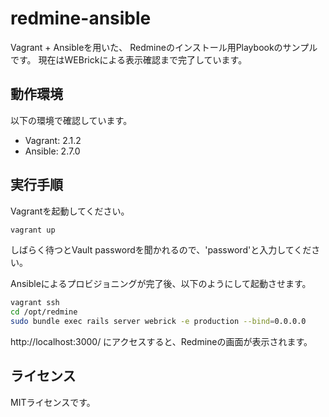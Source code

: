 # redmine-ansible

Vagrant + Ansibleを用いた、
Redmineのインストール用Playbookのサンプルです。
現在はWEBrickによる表示確認まで完了しています。

## 動作環境

以下の環境で確認しています。

* Vagrant: 2.1.2
* Ansible: 2.7.0

## 実行手順

Vagrantを起動してください。

```sh
vagrant up
```

しばらく待つとVault passwordを聞かれるので、'password'と入力してください。

Ansibleによるプロビジョニングが完了後、以下のようにして起動させます。

```sh
vagrant ssh
cd /opt/redmine
sudo bundle exec rails server webrick -e production --bind=0.0.0.0
```

http://localhost:3000/ にアクセスすると、Redmineの画面が表示されます。

## ライセンス

MITライセンスです。
